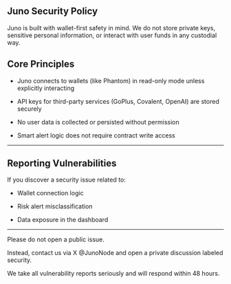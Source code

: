 ## Juno Security Policy

Juno is built with wallet-first safety in mind. We do not store private keys, sensitive personal information, or interact with user funds in any custodial way.

## Core Principles

- Juno connects to wallets (like Phantom) in read-only mode unless explicitly interacting

- API keys for third-party services (GoPlus, Covalent, OpenAI) are stored securely

- No user data is collected or persisted without permission

- Smart alert logic does not require contract write access

---

## Reporting Vulnerabilities

If you discover a security issue related to:

- Wallet connection logic

- Risk alert misclassification

- Data exposure in the dashboard

---

Please do not open a public issue.

Instead, contact us via X @JunoNode and open a private discussion labeled security.

We take all vulnerability reports seriously and will respond within 48 hours.
